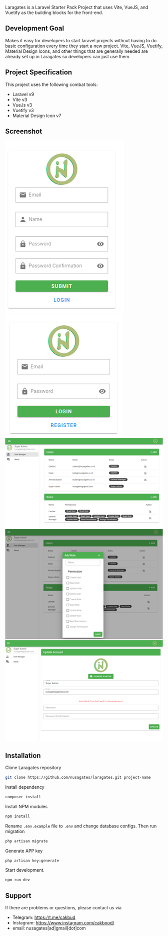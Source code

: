 <p>Laragates is a Laravel Starter Pack Project that uses Vite, VueJS, and Vuetify as the building blocks for the front-end.</p>

## Development Goal

Makes it easy for developers to start laravel projects without having to do basic configuration every time they start a
new project. Vite, VueJS, Vuetify, Material Design Icons, and other things that are generally needed are already set up
in Laragates so developers can just use them.

## Project Specification

This project uses the following combat tools:

- Laravel v9
- Vite v3
- VueJs v3
- Vuetify v3
- Material Design Icon v7

## Screenshot

![Screenshot](/public/assets/images/Screenshot_1.png?raw=true)
![Screenshot](/public/assets/images/Screenshot_2.png?raw=true)
![Screenshot](/public/assets/images/Screenshot_3.png?raw=true)
![Screenshot](/public/assets/images/Screenshot_4.png?raw=true)
![Screenshot](/public/assets/images/Screenshot_5.png?raw=true)

## Installation

Clone Laragates repository

``` bash
git clone https://github.com/nusagates/laragates.git project-name
```

Install dependency

```bash
composer install
```

Install NPM modules

```bash
npm install
```

Rename ``.env.example`` file to ``.env`` and change database configs. Then run migration

```bash
php artisan migrate
```

Generate APP key

```bash
php artisan key:generate
```

Start development.

```bash
npm run dev
```

## Support

If there are problems or questions, please contact us via

- Telegram: https://t.me/cakbud
- Instagram: https://www.instagram.com/cakbood/
- email: nusagates[ad]gmail[dot]com
